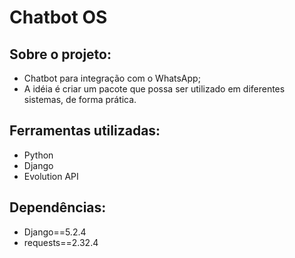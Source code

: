 # Chatbot OS

## Sobre o projeto:

- Chatbot para integração com o WhatsApp;
- A idéia é criar um pacote que possa ser utilizado em diferentes sistemas, de forma prática.

## Ferramentas utilizadas:
- Python
- Django
- Evolution API

## Dependências:
- Django==5.2.4
- requests==2.32.4

